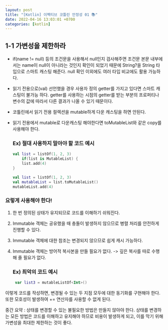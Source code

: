 ```yaml
---
layout: post
title: "[Kotlin] 이펙티브 코틀린 안정성 01 📚"
date: 2022-04-16 13:03:01 +0700
categories: [kotlin]
---
```


## 1-1 가변성을 제한하라
 - if(name != null) 등의 조건문을 사용해서 null인지 검사해주면 조건문 본문 내부에서는 name이 null이 아니라는 것인지 확인이 되었기 때문에 String?을 String 타입으로 스마트 캐스팅 해준다.
	   null 확인 이외에도 여러 타입 비교에도 활용 가능하다.
	
 - 읽기 전용으로(val) 선언했을 경우 사용자 정의 getter를 가지고 있다면 스마트 캐스팅이 불가능 하다. getter를 사용하는 시점의 getter를 받는 부분의 프로퍼티나 변수의 값에 따라서 다른 결과가 나올 수 있기 때문이다.

 - 코틀린에서 읽기 전용 컬렉션을 mutable하게 다운 캐스팅을 하면 안된다.
 - 읽기 전용에서 mutable로 다운캐스팅 해야한다면 toMutableList와 같은 copy를 사용해야 한다.

    ### Ex) 절대 사용하지 말아야 할 코드 예시
    ```kotlin
    val list = listOf(1, 2, 3)
        if(list is MutableList) {
	    list.add(4)
    }
    ```
    
    ```kotlin
    val list = listOf(1, 2, 3)
    val mutableList = list.toMutableList()
    mutableList.add(4)
    ```


### 요렇게 사용해야 한다!

 1. 한 번 정의된 상태가 유지되므로 코드를 이해하기 쉬워진다.
 2. Immutable 객체는 공유했을 때 충돌이 발생하지 않으므로 병렬 처리를 안전하게 진행할 수 있다.
 3. Immutable 객체에 대한 참조는 변경되지 않으므로 쉽게 캐시 가능하다.
 4. Immutable 객체는 방어적 복사본을 만들 필요가 없다. -> 깊은 복사를 따로 수행 해 줄 필요가 없다.


    ### Ex) 최악의 코드 예시
     ```kotlin
      var list3 = mutableListOf<Int>()
     ```
    
이렇게 코드를 작성하면, 변경될 수 있는 두 지점 모두에 대한 동기화를 구현해야 한다. 또한 모호성이 발생하여 += 연산자를 사용할 수 없게 된다.

중간 요약 : 상태를 변경할 수 있는 불필요한 방법은 만들지 않아야 한다. 상태를 변경하는 모든 방법은 코드를 이해하고 유지해야 하므로 비용이 발생하게 되고, 이를 막기 위해 가변성을 최대한 제한하는 것이 좋다.